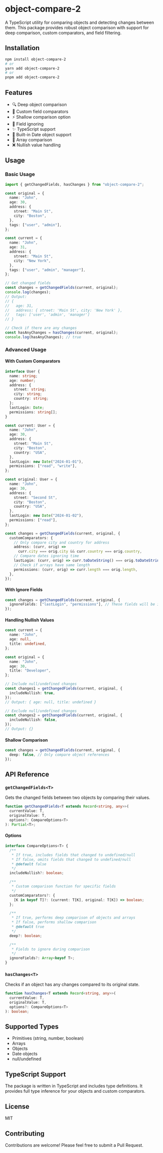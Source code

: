 # object-compare-2

A TypeScript utility for comparing objects and detecting changes between them. This package provides robust object comparison with support for deep comparison, custom comparators, and field filtering.

## Installation

```bash
npm install object-compare-2
# or
yarn add object-compare-2
# or
pnpm add object-compare-2
```

## Features

- 🔍 Deep object comparison
- 🎯 Custom field comparators
- ⚡ Shallow comparison option
- 🚫 Field ignoring
- ✨ TypeScript support
- 📅 Built-in Date object support
- 🔄 Array comparison
- ❌ Nullish value handling

## Usage

### Basic Usage

```typescript
import { getChangedFields, hasChanges } from "object-compare-2";

const original = {
  name: "John",
  age: 30,
  address: {
    street: "Main St",
    city: "Boston",
  },
  tags: ["user", "admin"],
};

const current = {
  name: "John",
  age: 31,
  address: {
    street: "Main St",
    city: "New York",
  },
  tags: ["user", "admin", "manager"],
};

// Get changed fields
const changes = getChangedFields(current, original);
console.log(changes);
// Output:
// {
//   age: 31,
//   address: { street: 'Main St', city: 'New York' },
//   tags: ['user', 'admin', 'manager']
// }

// Check if there are any changes
const hasAnyChanges = hasChanges(current, original);
console.log(hasAnyChanges); // true
```

### Advanced Usage

#### With Custom Comparators

```typescript
interface User {
  name: string;
  age: number;
  address: {
    street: string;
    city: string;
    country: string;
  };
  lastLogin: Date;
  permissions: string[];
}

const current: User = {
  name: "John",
  age: 30,
  address: {
    street: "Main St",
    city: "Boston",
    country: "USA",
  },
  lastLogin: new Date("2024-01-01"),
  permissions: ["read", "write"],
};

const original: User = {
  name: "John",
  age: 30,
  address: {
    street: "Second St",
    city: "Boston",
    country: "USA",
  },
  lastLogin: new Date("2024-01-02"),
  permissions: ["read"],
};

const changes = getChangedFields(current, original, {
  customComparators: {
    // Only compare city and country for address
    address: (curr, orig) =>
      curr.city === orig.city && curr.country === orig.country,
    // Compare dates ignoring time
    lastLogin: (curr, orig) => curr.toDateString() === orig.toDateString(),
    // Check if arrays have same length
    permissions: (curr, orig) => curr.length === orig.length,
  },
});
```

#### With Ignore Fields

```typescript
const changes = getChangedFields(current, original, {
  ignoreFields: ["lastLogin", "permissions"], // These fields will be ignored in comparison
});
```

#### Handling Nullish Values

```typescript
const current = {
  name: "John",
  age: null,
  title: undefined,
};

const original = {
  name: "John",
  age: 30,
  title: "Developer",
};

// Include null/undefined changes
const changes1 = getChangedFields(current, original, {
  includeNullish: true,
});
// Output: { age: null, title: undefined }

// Exclude null/undefined changes
const changes2 = getChangedFields(current, original, {
  includeNullish: false,
});
// Output: {}
```

#### Shallow Comparison

```typescript
const changes = getChangedFields(current, original, {
  deep: false, // Only compare object references
});
```

## API Reference

### `getChangedFields<T>`

Gets the changed fields between two objects by comparing their values.

```typescript
function getChangedFields<T extends Record<string, any>>(
  currentValue: T,
  originalValue: T,
  options?: CompareOptions<T>
): Partial<T>;
```

#### Options

```typescript
interface CompareOptions<T> {
  /**
   * If true, includes fields that changed to undefined/null
   * If false, omits fields that changed to undefined/null
   * @default false
   */
  includeNullish?: boolean;

  /**
   * Custom comparison function for specific fields
   */
  customComparators?: {
    [K in keyof T]?: (current: T[K], original: T[K]) => boolean;
  };

  /**
   * If true, performs deep comparison of objects and arrays
   * If false, performs shallow comparison
   * @default true
   */
  deep?: boolean;

  /**
   * Fields to ignore during comparison
   */
  ignoreFields?: Array<keyof T>;
}
```

### `hasChanges<T>`

Checks if an object has any changes compared to its original state.

```typescript
function hasChanges<T extends Record<string, any>>(
  currentValue: T,
  originalValue: T,
  options?: CompareOptions<T>
): boolean;
```

## Supported Types

- Primitives (string, number, boolean)
- Arrays
- Objects
- Date objects
- null/undefined

## TypeScript Support

The package is written in TypeScript and includes type definitions. It provides full type inference for your objects and custom comparators.

## License

MIT

## Contributing

Contributions are welcome! Please feel free to submit a Pull Request.
